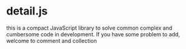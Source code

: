 # detail.js
this is a compact JavaScript library to solve common complex and cumbersome code in development. If you have some problem to add, welcome to comment and collection
